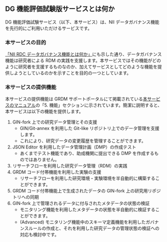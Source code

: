 ## DG 機能評価試験版サービスとは何か

DG 機能評価試験サービス（以下、本サービス）は、NII データガバナンス機能を先行的にご利用いただけるサービスです。

### 本サービスの目的

[「NII RDC データガバナンス機能とは何か」](./01_dg_function.md#データガバナンス機能の目的)にも示した通り、データガバナンス機能は研究者による RDM の実践を支援します。本サービスではその機能がどのように研究者を支援するものなのか、加えてサービスとしてどのような機能を提供しようとしているのかを示すことを目的の一つとしています。

### 本サービスの提供機能

本サービスの提供機能は GRDM サポートポータルにて掲載されている[本サービスのマニュアル](https://support.rdm.nii.ac.jp/usermanual/58/)の「5. 機能」セクションに示されています。簡潔に説明すると、本サービスは以下の機能を提供します。

1. GIN-fork 上での研究データ管理とその支援
    * GIN/Git-annex を利用した Git-like リポジトリ上でのデータ管理を支援します。
    * これにより、研究データの変更履歴を管理することができます。
1. JSON Editor を利用したデータ管理計画（DMP）の作成テスト
    * あくまでテスト機能であり、助成機関に提出できる DMP を作成するものではありません。
1. リサーチフローを利用した研究データ管理（RDM）の実践
1. GRDM コード付帯機能を利用した実験の支援
    * リサーチフローを利用した研究環境・実験環境を半自動的に構築することができます。
1. GRDM コード付帯機能上で生成されたデータの GIN-fork 上の研究用リポジトリへの同期
1. GIN-fork 上で管理されるデータに付与されたメタデータの状態の検証
    * モニタリング機能を利用したメタデータの状態を半自動的に検証することができます。
    * (Advanced) モニタリング機能中のスキーマ定義機能を利用したガバナンスルールの作成と、それを利用した研究データの管理状態の検証への対応も検討中です。
